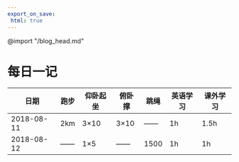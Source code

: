 ```yaml
---
export_on_save:
 html: true
---
```


@import "/blog_head.md"

# 每日一记

|日期|跑步|仰卧起坐|俯卧撑|跳绳|英语学习|课外学习|
|---|---|---|---|---|---|---|
|2018-08-11|2km|3×10|3×10|——|1h|1.5h|
|2018-08-12|——|1×5|——|1500|1h|1h|

